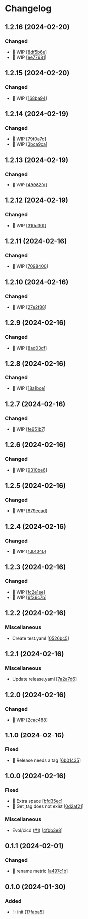 # Changelog

<a name="1.2.16"></a>
## 1.2.16 (2024-02-20)

### Changed

- 🔧 WIP [[8df5b6e](https://github.com/afreyermuth98/changewatch-exporter/commit/8df5b6ea71f00f10e767516dcb392eb20c5fad0f)]
- 🔧 WIP [[ee77681](https://github.com/afreyermuth98/changewatch-exporter/commit/ee77681d2b4cda9de51e4aa04cddd27116596351)]


<a name="1.2.15"></a>
## 1.2.15 (2024-02-20)

### Changed

- 🔧 WIP [[168ba94](https://github.com/afreyermuth98/changewatch-exporter/commit/168ba94431b076a5620d140bdb7b4c8a6e32c1fa)]


<a name="1.2.14"></a>
## 1.2.14 (2024-02-19)

### Changed

- 🔧 WIP [[79f0a7d](https://github.com/afreyermuth98/changewatch-exporter/commit/79f0a7d280b2f851d00b9f921ce14c32fc9b9d5d)]
- 🔧 WIP [[3bca9ca](https://github.com/afreyermuth98/changewatch-exporter/commit/3bca9caa3150baed607d4b68f8a52dcc08b9d789)]


<a name="1.2.13"></a>
## 1.2.13 (2024-02-19)

### Changed

- 🔧 WIP [[49982fd](https://github.com/afreyermuth98/changewatch-exporter/commit/49982fd390d02081c2495334549b090eb6d60554)]


<a name="1.2.12"></a>
## 1.2.12 (2024-02-19)

### Changed

- 🔧 WIP [[310d30f](https://github.com/afreyermuth98/changewatch-exporter/commit/310d30f9cf8b7febfcbfbdbbcf11dfeafe2a2822)]


<a name="1.2.11"></a>
## 1.2.11 (2024-02-16)

### Changed

- 🔧 WIP [[7098400](https://github.com/afreyermuth98/changewatch-exporter/commit/7098400f81cfb5df23273d44f9ef20f95808f58b)]


<a name="1.2.10"></a>
## 1.2.10 (2024-02-16)

### Changed

- 🔧 WIP [[27e2f88](https://github.com/afreyermuth98/changewatch-exporter/commit/27e2f88ba85b2e797120e9a3d4582febff5aab9f)]


<a name="1.2.9"></a>
## 1.2.9 (2024-02-16)

### Changed

- 🔧 WIP [[8ad03df](https://github.com/afreyermuth98/changewatch-exporter/commit/8ad03df6612cac60e5dca70e7e8c6b2b233d5b52)]


<a name="1.2.8"></a>
## 1.2.8 (2024-02-16)

### Changed

- 🔧 WIP [[18a1bce](https://github.com/afreyermuth98/changewatch-exporter/commit/18a1bce0e1f35025bad4737cb250c60229ab7ca7)]


<a name="1.2.7"></a>
## 1.2.7 (2024-02-16)

### Changed

- 🔧 WIP [[fe951b7](https://github.com/afreyermuth98/changewatch-exporter/commit/fe951b72ff098cca057166f586b2b59a2234c93b)]


<a name="1.2.6"></a>
## 1.2.6 (2024-02-16)

### Changed

- 🔧 WIP [[9310be6](https://github.com/afreyermuth98/changewatch-exporter/commit/9310be63ac1dac3afa76a7e7d18570af24a78a6a)]


<a name="1.2.5"></a>
## 1.2.5 (2024-02-16)

### Changed

- 🔧 WIP [[879eead](https://github.com/afreyermuth98/changewatch-exporter/commit/879eead8e1a83f340a48cdd9741680f014548483)]


<a name="1.2.4"></a>
## 1.2.4 (2024-02-16)

### Changed

- 🔧 WIP [[1db134b](https://github.com/afreyermuth98/changewatch-exporter/commit/1db134bb5709040979209d66207eac5ed16bb25c)]


<a name="1.2.3"></a>
## 1.2.3 (2024-02-16)

### Changed

- 🔧 WIP [[fc2e1ee](https://github.com/afreyermuth98/changewatch-exporter/commit/fc2e1ee6e283f4313b67abdde77030eacd280cc5)]
- 🔧 WIP [[6f36c7b](https://github.com/afreyermuth98/changewatch-exporter/commit/6f36c7bf6f1fe08e9330910bc5144b26fa6d6464)]


<a name="1.2.2"></a>
## 1.2.2 (2024-02-16)

### Miscellaneous

-  Create test.yaml [[0526bc5](https://github.com/afreyermuth98/changewatch-exporter/commit/0526bc5bfa4aa7f0c42c1fb04151d0aae30c4646)]


<a name="1.2.1"></a>
## 1.2.1 (2024-02-16)

### Miscellaneous

-  Update release.yaml [[7a2a7d6](https://github.com/afreyermuth98/changewatch-exporter/commit/7a2a7d6b58a7decc2ced4a6a53641b9f66c7a4d1)]


<a name="1.2.0"></a>
## 1.2.0 (2024-02-16)

### Changed

- 🔧 WIP [[2cac488](https://github.com/afreyermuth98/changewatch-exporter/commit/2cac488d6707f7d15639cf1fef5ff53194b6d24c)]


<a name="1.1.0"></a>
## 1.1.0 (2024-02-16)

### Fixed

- 🐛 Release needs a tag [[6b01435](https://github.com/afreyermuth98/changewatch-exporter/commit/6b01435fa05685c2372e99a2dc06ff6b0d08baa0)]


<a name="1.0.0"></a>
## 1.0.0 (2024-02-16)

### Fixed

- 🐛 Extra space [[bfd35ec](https://github.com/afreyermuth98/changewatch-exporter/commit/bfd35ec4e42447d5ba6a816978b9f6b20a01fdfa)]
- 🐛 Get_tag does not exist [[0d2af21](https://github.com/afreyermuth98/changewatch-exporter/commit/0d2af211acb7c216e5dba7883df5b371dabb82e1)]

### Miscellaneous

-  Evol/cicd ([#1](https://github.com/afreyermuth98/changewatch-exporter/issues/1)) [[4fbb3e8](https://github.com/afreyermuth98/changewatch-exporter/commit/4fbb3e806b731e3d52bd87a3c9c3551c4b4dd481)]


<a name="0.1.1"></a>
## 0.1.1 (2024-02-01)

### Changed

- 🚚 rename metric [[a497c1b](https://github.com/afreyermuth98/changewatch-exporter/commit/a497c1bf5ab89c76cda5a136609c7174a0934e9a)]


<a name="0.1.0"></a>
## 0.1.0 (2024-01-30)

### Added

- ✨ init [[17faba5](https://github.com/afreyermuth98/changewatch-exporter/commit/17faba5b21a7ad1c25156818a54b87b982ec7b9d)]


